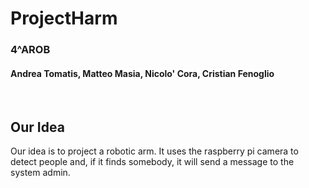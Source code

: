 # ProjectHarm
### 4^AROB
#### Andrea Tomatis, Matteo Masia, Nicolo' Cora, Cristian Fenoglio
<br>

## Our Idea
Our idea is to project a robotic arm. It uses the raspberry pi camera to detect people and, if it finds somebody, it will send a message to the system admin.
